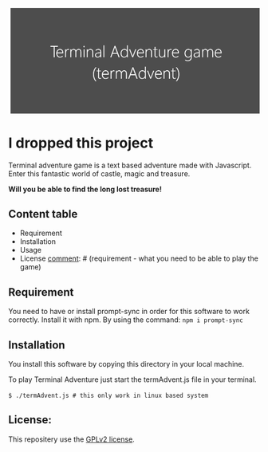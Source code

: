 [comment]: # (below is the link for the banner)
![](ressources/banner.png)

# I dropped this project 
[comment]: # (quick introduction of terminal adventure game / in javascript)
Terminal adventure game is a text based adventure made with Javascript.
Enter this fantastic world of castle, magic and treasure. 

**Will you be  able to find the long lost treasure!**

[comment]: # (content table - requirement, installation, usage, feature, snapshot, license)
## Content table
- Requirement
- Installation
- Usage
- License
[comment]: # (requirement - what you need to be able to play the game)
## Requirement
You need to have or install prompt-sync in order for this software to work correctly.
Install it with npm. By using the command: ``npm i prompt-sync``

[comment]: # (installation - how to install it on all platform)
## Installation
You install this software by copying this directory in your local machine.

[comment]: # (usage - how to play)
To play Terminal Adventure just start the termAdvent.js file in your terminal.

``
$ ./termAdvent.js # this only work in linux based system
``

[comment]: # (license - explained the license)
## License:
This repositery use the [GPLv2 license](https://www.gnu.org/licenses/old-licenses/gpl-2.0.en.html). 
